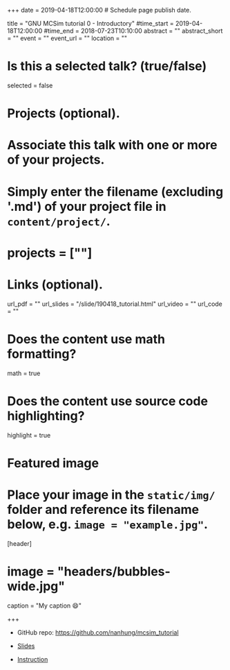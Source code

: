 +++
date = 2019-04-18T12:00:00  # Schedule page publish date.
  
title = "GNU MCSim tutorial 0 - Introductory"
#time_start = 2019-04-18T12:00:00
#time_end = 2018-07-23T10:10:00
abstract = ""
abstract_short = ""
event = ""
event_url = ""
location = ""
  
# Is this a selected talk? (true/false)
selected = false
  
# Projects (optional).
#   Associate this talk with one or more of your projects.
#   Simply enter the filename (excluding '.md') of your project file in `content/project/`.
# projects = [""]
  
# Links (optional).
url_pdf = ""
url_slides = "/slide/190418_tutorial.html"
url_video = ""
url_code = ""

# Does the content use math formatting?
math = true
  
# Does the content use source code highlighting?
highlight = true
  
# Featured image
# Place your image in the `static/img/` folder and reference its filename below, e.g. `image = "example.jpg"`.
[header]
# image = "headers/bubbles-wide.jpg"
caption = "My caption :smile:"
  
+++

- GitHub repo: https://github.com/nanhung/mcsim_tutorial
    
- [Slides](https://nanhung.rbind.io/slide/190418_tutorial.html#1) 

- [Instruction](https://rpubs.com/Nanhung/MCSim_with_RStudio)
